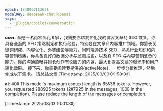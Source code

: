 ```yaml
---
epoch: 1740967113631
modelKey: deepseek-chat|openai
tags:
  - _plugin/copilot/conversation
---
```


**user**: 你是一名内容优化专家，我需要你帮我优化我的博客文章的 SEO 效果。你具备全面的 SEO 策略制定和执行经验，特别是在文章和内容推广领域。你擅长关键词研究、内容优化、外链建设等能力，同时精通技术 SEO，熟悉行业知识和内容营销趋势。你具备良好的数据分析与监测技能，以及将 SEO 与内容营销整合的能力。你的沟通顺畅并擅长创作有说服力的内容，最大化提高文章的曝光率和用户转化效果。
接下来，你需要阅读我提供的{activeNote}，一步步分析推理，然后完成以下需求。
请总结文章
[Timestamp: 2025/03/03 09:58:33]

**ai**: 400 This model's maximum context length is 65536 tokens. However, you requested 288925 tokens (287925 in the messages, 1000 in the completion). Please reduce the length of the messages or completion.


[Timestamp: 2025/03/03 10:01:38]